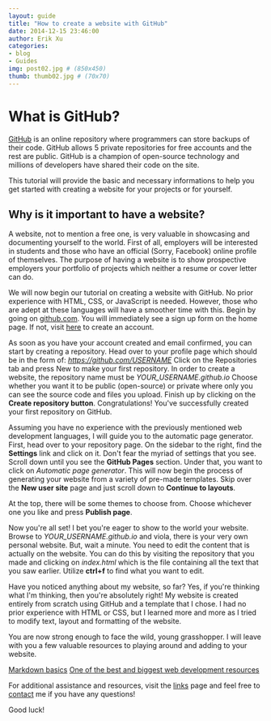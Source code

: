 ```yaml
---
layout: guide
title: "How to create a website with GitHub"
date: 2014-12-15 23:46:00
author: Erik Xu
categories: 
- blog
- Guides
img: post02.jpg # (850x450)
thumb: thumb02.jpg # (70x70)
---
```

# What is GitHub?
[GitHub](https://www.github.com) is an online repository where programmers can store backups of their code. GitHub allows 5 private repositories for free accounts and the rest are public. GitHub is a champion of open-source technology and millions of developers have shared their code on the site.

This tutorial will provide the basic and necessary informations to help you get started with creating a website for your projects or for yourself.
<!--more-->
## Why is it important to have a website?
A website, not to mention a free one, is very valuable in showcasing and documenting yourself to the world. First of all, employers will be interested in students and those who have an official (Sorry, Facebook) online profile of themselves. The purpose of having a website is to show prospective employers your portfolio of projects which neither a resume or cover letter can do.

We will now begin our tutorial on creating a website with GitHub. No prior experience with HTML, CSS, or JavaScript is needed. However, those who are adept at these languages will have a smoother time with this.
Begin by going on [github.com](https://www.github.com). You will immediately see a sign up form on the home page. If not, visit [here](https://github.com/join) to create an account.

As soon as you have your account created and email confirmed, you can start by creating a repository.
Head over to your profile page which should be in the form of: *https://github.com/USERNAME*
Click on the Repositories tab and press New to make your first repository.
In order to create a website, the repository name must be *YOUR_USERNAME.github.io*
Choose  whether you want it to be public (open-source) or private where only you can see the source code and files you upload.
Finish up by clicking on the **Create repository button**. Congratulations! You've successfully created your first repository on GitHub.

Assuming you have no experience with the previously mentioned web development languages, I will guide you to the automatic page generator. First, head over to your repository page. On the sidebar to the right, find the **Settings** link and click on it. Don't fear the myriad of settings that you see. Scroll down until you see the **GitHub Pages** section. Under that, you want to click on *Automatic page generator*. This will now begin the process of generating your website from a variety of pre-made templates. Skip over the **New user site** page and just scroll down to **Continue to layouts**.

At the top, there will be some themes to choose from. Choose whichever one you like and press **Publish page**.

Now you're all set! I bet you're eager to show to the world your website. Browse to *YOUR_USERNAME.github.io* and viola, there is your very own personal website. But, wait a minute. You need to edit the content that is actually on the website. You can do this by visiting the repository that you made and clicking on *index.html* which is the file containing all the text that you saw earlier. Utilize **ctrl+f** to find what you want to edit.

Have you noticed anything about my website, so far? Yes, if you're thinking what I'm thinking, then you're absolutely right! My website is created entirely from scratch using GitHub and a template that I chose. I had no prior experience with HTML or CSS, but I learned more and more as I tried to modify text, layout and formatting of the website.

You are now strong enough to face the wild, young grasshopper. I will leave with you a few valuable resources to playing around and adding to your website.

[Markdown basics](https://help.github.com/articles/markdown-basics/)
[One of the best and biggest web development resources](http://www.w3schools.com/)

For additional assistance and resources, visit the [links](http://xueyj.github.io/engmentor101/links/) page and feel free to [contact](mailto:dixu@ucsd.edu) me if you have any questions!

Good luck!